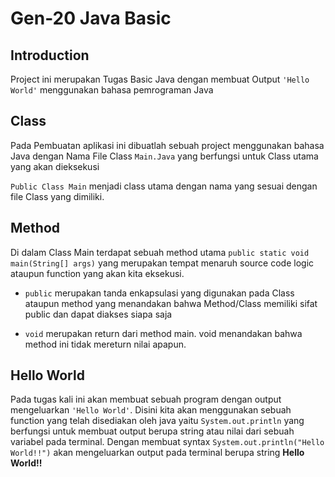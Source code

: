 
#  Gen-20 Java Basic

## Introduction

Project ini merupakan Tugas Basic Java dengan membuat Output `'Hello World'` menggunakan bahasa pemrograman Java

## Class

Pada Pembuatan aplikasi ini dibuatlah sebuah project menggunakan bahasa Java dengan Nama File Class `Main.Java` yang berfungsi untuk Class utama yang akan dieksekusi

`Public Class Main` menjadi class utama dengan nama yang sesuai dengan file Class yang dimiliki.

## Method

Di dalam Class Main terdapat sebuah method utama `public static void main(String[] args)` yang merupakan tempat menaruh source code logic ataupun function yang akan kita eksekusi.

- `public` merupakan tanda enkapsulasi yang digunakan pada Class ataupun method yang menandakan bahwa Method/Class memiliki sifat public dan dapat diakses siapa saja

- `void` merupakan return dari method main. void menandakan bahwa method ini tidak mereturn nilai apapun.

## Hello World
Pada tugas kali ini akan membuat sebuah program dengan output mengeluarkan `'Hello World'`. Disini kita akan menggunakan sebuah function yang telah disediakan oleh java yaitu `System.out.println` yang berfungsi untuk membuat output berupa string atau nilai dari sebuah variabel pada terminal. Dengan membuat syntax `System.out.println("Hello World!!")` akan mengeluarkan output pada terminal berupa string **Hello World!!** 
